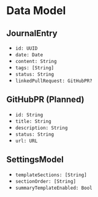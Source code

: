 # Data Model

## JournalEntry

- `id: UUID`
- `date: Date`
- `content: String`
- `tags: [String]`
- `status: String`
- `linkedPullRequest: GitHubPR?`

## GitHubPR (Planned)

- `id: String`
- `title: String`
- `description: String`
- `status: String`
- `url: URL`

## SettingsModel

- `templateSections: [String]`
- `sectionOrder: [String]`
- `summaryTemplateEnabled: Bool`
